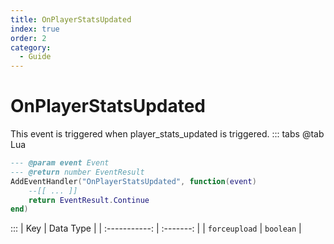 ```yaml
---
title: OnPlayerStatsUpdated
index: true
order: 2
category:
  - Guide
---
```


# OnPlayerStatsUpdated
This event is triggered when player_stats_updated is triggered.
::: tabs
@tab Lua
```lua
--- @param event Event
--- @return number EventResult
AddEventHandler("OnPlayerStatsUpdated", function(event)
    --[[ ... ]]
    return EventResult.Continue
end)
```

:::
|      Key      | Data Type |
| :-----------: | :-------: |
| `forceupload` | `boolean` |